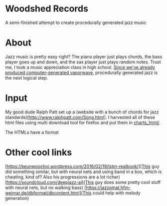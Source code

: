 # Woodshed Records
A semi-finished attempt to create procedurally generated jazz music

# About
Jazz music is pretty easy right? The piano player just plays chords, the bass player goes up and down, and the sax player just plays random notes. Trust me, I took a music appreciation class in high school. [Since we've already produced computer-generated vaporwave](https://github.com/WJLiddy/Macintech), procedurally generated jazz is the next logical step.

# Input
My good dude Ralph Patt set up a (website with a bunch of chords for jazz standards)[http://www.ralphpatt.com/Song.html]. I harvested all of these html files using multi download tool for firefox and put them in [charts_html/](charts_html).

The HTMLs have a format 

# Other cool links
[https://keunwoochoi.wordpress.com/2016/02/19/lstm-realbook/](This guy did something similar, but with neural nets and using band in a box, which is cheating, kind of? Also his progressions are a lot richer)
[https://soundcloud.com/deepjazz-ai](This guy does some pretty cool stuff with neural nets, but no walking bass)
[https://jazzomat.hfm-weimar.de/dbformat/dbcontent.html](This could help with melody generation)
